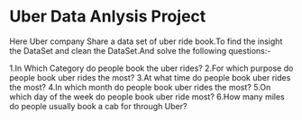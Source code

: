 # Uber Data Anlysis Project

Here Uber company Share a data set of uber ride book.To find the insight the DataSet and clean the DataSet.And solve the following questions:-

1.In Which Category do people book the uber rides?
2.For  which purpose do  people book uber rides the most?
3.At what time do people book uber rides the most?
4.In which month do people book uber rides the most?
5.On which day of the week do people book uber ride most?
6.How many miles do people usually book a cab for through Uber?
